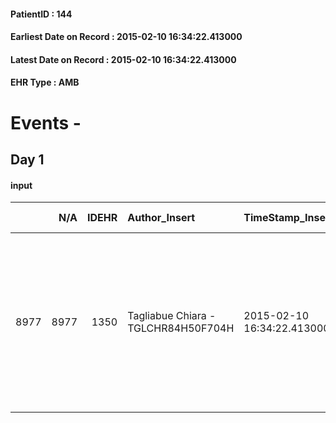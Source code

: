 
#### PatientID : 144
#### Earliest Date on Record : 2015-02-10 16:34:22.413000
#### Latest Date on Record : 2015-02-10 16:34:22.413000
#### EHR Type : AMB

# Events - 

## Day 1

#### input
|      |    N/A |   IDEHR | Author_Insert                       | TimeStamp_Insert           | EHRType   |   PatientID |   IDDigitalSignDocument | persone_vicine   |   Unnamed: 0_x.1 |   IDANAMNESI_SOCIALE | Patient   | FamigliaAltro   | Paziente_T   | FamigliaAltro_T   |   Non_Rilevabile_x.1 | Note_Non_Rilevabile_x.1   | opt_Problemi   | chk_contr_sintomi   | chk_competenza                                 | opt_paziente_a      | opt_famiglia_a   | opt_adeguatezza   | ds_note_ad                                                                                                               | opt_paziente_solo   | ds_note_con                                                                  | opt_presente_assente   | Presenza_minori   | Caregiver_principale   | opt_capacita         | ds_familiari_coinv                                                                                                                                                                            | opt_necessario   | opt_presente   | opt_risorse_ec   | opt_paziente_psi   | opt_Ins_vol   | ds_note_prio                                                                                                                                                                                                                                                | opt_paziente_ad   | opt_caregiver_ad   | opt_esenzione   | opt_inv_civile            |   ds_codice_es | Needs                   | Domestic partnership   | Fragility   | opt_disponibilita_f   | opt_indennita_acc         | opt_legge                 | opt_famiglia_psi   | opt_disponibilit_paz   |
|-----:|-------:|--------:|:------------------------------------|:---------------------------|:----------|------------:|------------------------:|:-----------------|-----------------:|---------------------:|:----------|:----------------|:-------------|:------------------|---------------------:|:--------------------------|:---------------|:--------------------|:-----------------------------------------------|:--------------------|:-----------------|:------------------|:-------------------------------------------------------------------------------------------------------------------------|:--------------------|:-----------------------------------------------------------------------------|:-----------------------|:------------------|:-----------------------|:---------------------|:----------------------------------------------------------------------------------------------------------------------------------------------------------------------------------------------|:-----------------|:---------------|:-----------------|:-------------------|:--------------|:------------------------------------------------------------------------------------------------------------------------------------------------------------------------------------------------------------------------------------------------------------|:------------------|:-------------------|:----------------|:--------------------------|---------------:|:------------------------|:-----------------------|:------------|:----------------------|:--------------------------|:--------------------------|:-------------------|:-----------------------|
| 8977 |   8977 |    1350 | Tagliabue Chiara - TGLCHR84H50F704H | 2015-02-10 16:34:22.413000 | AMB       |         144 |                   16685 | N/A              |              187 |                  117 | Si#1      | Si#1            | Parziale#2   | Parziale#2        |                    0 | NR                        | Si#1           | controllo sintomi#0 | competenza/capacit√† assistenziale caregiver#0 | Sovradimensionate#0 | Congruenti#1     | No#0              | Il marito non √® in grado di gestire da solo l'assistenza e la badante attualmente presente al domicilio non √® adeguata | No#0                | La pz vive con il marito Mario di aa 54,di professione regista pubblicitario | Presente#1             | No#0              | husband                | Non incrementabile#2 | .Ha due figlie:una di 15 anni che vive a Londra ed una di 34,nata da un primo matrimonio,che vive in Svizzera.Momentaneamente √® presente a casa la mamma di 72 anni,la quale vive in Croazia | Si#1             | Si#1           | Adeguate#1       | No#0               | No#0          | Paziente in carico al domicilio, situazione clinica in aggravamento con difficolt√† di accettazione da parte della paziente e difficolt√† assistenziali/emotive da parte del marito nella gestione dell'assistenza per cui si richiede ricovero in hospice. | Problematica#0    | Parziale#1         | Si#1            | in fase di accertamento#2 |             48 | Clinici#0;Psicologici#2 | Coniuge/Convivente#0   | psichica#2  | Si#1                  | in fase di accertamento#2 | in fase di accertamento#2 | No#0               | Si#1                   |


